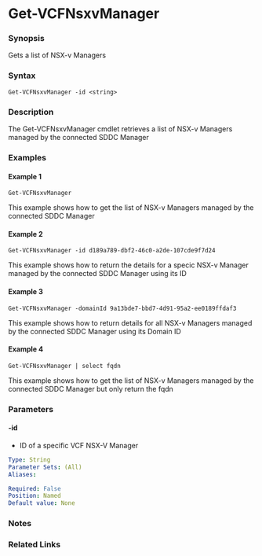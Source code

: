 # Get-VCFNsxvManager

### Synopsis
Gets a list of NSX-v Managers

### Syntax
```
Get-VCFNsxvManager -id <string>
```

### Description
The Get-VCFNsxvManager cmdlet retrieves a list of NSX-v Managers managed by the connected SDDC Manager

### Examples
#### Example 1
```
Get-VCFNsxvManager
```
This example shows how to get the list of NSX-v Managers managed by the connected SDDC Manager

#### Example 2
```
Get-VCFNsxvManager -id d189a789-dbf2-46c0-a2de-107cde9f7d24
```
This example shows how to return the details for a specic NSX-v Manager managed by the connected SDDC Manager using its ID

#### Example 3
```
Get-VCFNsxvManager -domainId 9a13bde7-bbd7-4d91-95a2-ee0189ffdaf3
```
This example shows how to return details for all NSX-v Managers managed by the connected SDDC Manager using its Domain ID  

#### Example 4
```
Get-VCFNsxvManager | select fqdn
```
This example shows how to get the list of NSX-v Managers managed by the connected SDDC Manager but only return the fqdn

### Parameters

#### -id
- ID of a specific VCF NSX-V Manager

```yaml
Type: String
Parameter Sets: (All)
Aliases:

Required: False
Position: Named
Default value: None
```

### Notes

### Related Links
